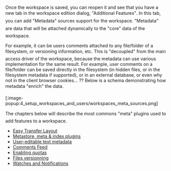
Once the workspace is saved, you can reopen it and see that you have a new tab in the workspace edition dialog, "Additional Features". In this tab, you can add "Metadata" sources support for the workspace. "Metadata" are data that will be attached dynamically to the "core" data of the workspace.

For example, it can be users comments attached to any file/folder of a filesystem, or versioning information, etc. This is "decoupled" from the main access driver of the workspace, because the metadata can use various implementation for the same result. For example, user comments on a file/folder can be saved directly in the filesystem (in hidden files, or in the filesystem metadata if supported), or in an external database, or even why not in the client browser cookies... ?? Below is a schema demonstrating how metadata "enrich" the data.

[:image-popup:4_setup_workspaces_and_users/workspaces_meta_sources.png]

The chapters below will describe the most commons "meta" plugins used to add features to a workspace.

- [Easy Transfer Layout](../easy-transfer-layout/)
- [Metastore, meta & index plugins](../metastore-meta-index-plugins/)
- [User-editable text metadata](../user-editable-text-metadata/)
- [Comments Feed](../comments-feed/)
- [Enabling quotas](../enabling-quotas/)
- [Files versionning](../files-versionning/)
- [Watches and Notifications](../watches-and-notifications/)
